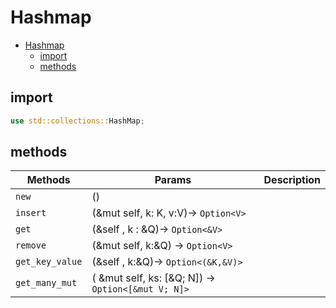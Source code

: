 # Hashmap

- [Hashmap](#hashmap)
  - [import](#import)
  - [methods](#methods)

## import

```rust
use std::collections::HashMap;
```

## methods

| Methods         | Params                                             | Description |
| --------------- | -------------------------------------------------- | ----------- |
| `new`           | ()                                                 |             |
| `insert`        | (&mut self, k: K, v:V)-> `Option<V>`               |             |
| `get`           | (&self , k : &Q)-> `Option<&V>`                    |             |
| `remove`        | (&mut self, k:&Q) -> `Option<V>`                   |
| `get_key_value` | (&self , k:&Q)-> `Option<(&K,&V)>`                 |             |
| `get_many_mut`  | ( &mut self, ks: [&Q; N]) ->` Option<[&mut V; N]>` |             |
